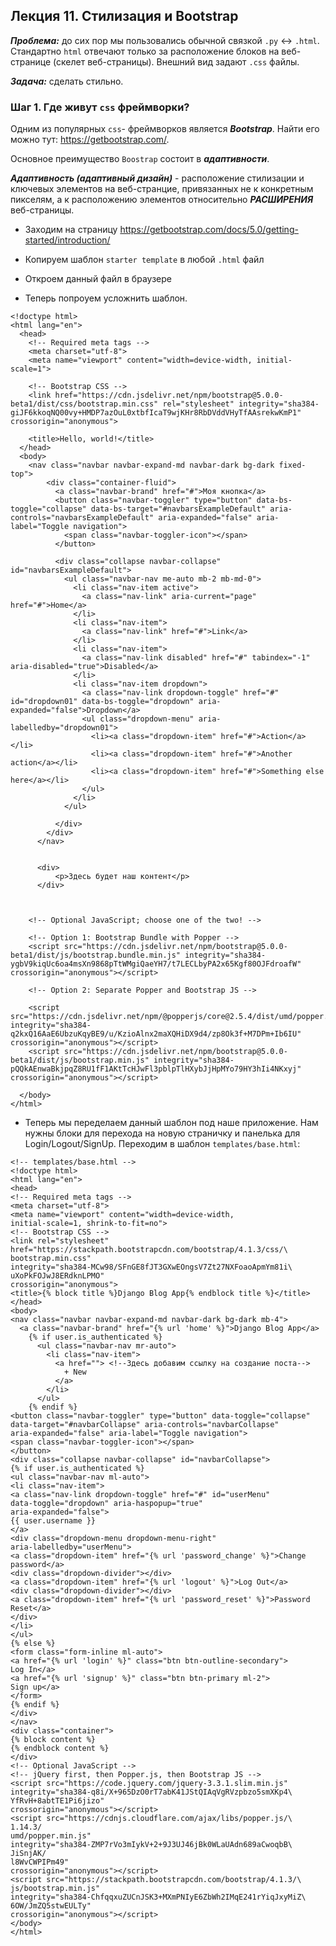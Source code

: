 ## Лекция 11. Стилизация и Bootstrap

***Проблема:*** до сих пор мы пользовались обычной связкой ```.py``` <-> ```.html```.  Стандартно ```html``` отвечают только за расположение блоков на веб-странице (скелет веб-страницы). Внешний вид задают ```.css``` файлы. 

***Задача:*** сделать стильно.


### Шаг 1. Где живут ```css``` фреймворки?
Одним из популярных ```css```- фреймворков является ***Bootstrap***.
Найти его можно тут: https://getbootstrap.com/.

Основное преимущество ```Boostrap``` состоит в ***адаптивности***.

***Адаптивность (адаптивный дизайн)*** - расположение стилизации и ключевых элементов на веб-странцие, привязанных не к конкретным пикселям, а к расположению элементов относительно ***РАСШИРЕНИЯ*** веб-страницы.

* Заходим на страницу https://getbootstrap.com/docs/5.0/getting-started/introduction/
* Копируем шаблон ```starter template``` в любой ```.html``` файл
* Откроем данный файл в браузере


* Теперь попроуем усложнить шаблон.
```
<!doctype html>
<html lang="en">
  <head>
    <!-- Required meta tags -->
    <meta charset="utf-8">
    <meta name="viewport" content="width=device-width, initial-scale=1">

    <!-- Bootstrap CSS -->
    <link href="https://cdn.jsdelivr.net/npm/bootstrap@5.0.0-beta1/dist/css/bootstrap.min.css" rel="stylesheet" integrity="sha384-giJF6kkoqNQ00vy+HMDP7azOuL0xtbfIcaT9wjKHr8RbDVddVHyTfAAsrekwKmP1" crossorigin="anonymous">

    <title>Hello, world!</title>
  </head>
  <body>
    <nav class="navbar navbar-expand-md navbar-dark bg-dark fixed-top">
        <div class="container-fluid">
          <a class="navbar-brand" href="#">Моя кнопка</a>
          <button class="navbar-toggler" type="button" data-bs-toggle="collapse" data-bs-target="#navbarsExampleDefault" aria-controls="navbarsExampleDefault" aria-expanded="false" aria-label="Toggle navigation">
            <span class="navbar-toggler-icon"></span>
          </button>
      
          <div class="collapse navbar-collapse" id="navbarsExampleDefault">
            <ul class="navbar-nav me-auto mb-2 mb-md-0">
              <li class="nav-item active">
                <a class="nav-link" aria-current="page" href="#">Home</a>
              </li>
              <li class="nav-item">
                <a class="nav-link" href="#">Link</a>
              </li>
              <li class="nav-item">
                <a class="nav-link disabled" href="#" tabindex="-1" aria-disabled="true">Disabled</a>
              </li>
              <li class="nav-item dropdown">
                <a class="nav-link dropdown-toggle" href="#" id="dropdown01" data-bs-toggle="dropdown" aria-expanded="false">Dropdown</a>
                <ul class="dropdown-menu" aria-labelledby="dropdown01">
                  <li><a class="dropdown-item" href="#">Action</a></li>
                  <li><a class="dropdown-item" href="#">Another action</a></li>
                  <li><a class="dropdown-item" href="#">Something else here</a></li>
                </ul>
              </li>
            </ul>
            
          </div>
        </div>
      </nav>
      
      
      <div>
          <p>Здесь будет наш контент</p>
      </div>
      
      

    <!-- Optional JavaScript; choose one of the two! -->

    <!-- Option 1: Bootstrap Bundle with Popper -->
    <script src="https://cdn.jsdelivr.net/npm/bootstrap@5.0.0-beta1/dist/js/bootstrap.bundle.min.js" integrity="sha384-ygbV9kiqUc6oa4msXn9868pTtWMgiQaeYH7/t7LECLbyPA2x65Kgf80OJFdroafW" crossorigin="anonymous"></script>

    <!-- Option 2: Separate Popper and Bootstrap JS -->
    
    <script src="https://cdn.jsdelivr.net/npm/@popperjs/core@2.5.4/dist/umd/popper.min.js" integrity="sha384-q2kxQ16AaE6UbzuKqyBE9/u/KzioAlnx2maXQHiDX9d4/zp8Ok3f+M7DPm+Ib6IU" crossorigin="anonymous"></script>
    <script src="https://cdn.jsdelivr.net/npm/bootstrap@5.0.0-beta1/dist/js/bootstrap.min.js" integrity="sha384-pQQkAEnwaBkjpqZ8RU1fF1AKtTcHJwFl3pblpTlHXybJjHpMYo79HY3hIi4NKxyj" crossorigin="anonymous"></script>
    
  </body>
</html>
```

* Теперь мы переделаем данный шаблон под наше приложение. Нам нужны блоки для перехода на новую страничку и панелька для Login/Logout/SignUp. Переходим в шаблон ```templates/base.html```:

```
<!-- templates/base.html -->
<!doctype html>
<html lang="en">
<head>
<!-- Required meta tags -->
<meta charset="utf-8">
<meta name="viewport" content="width=device-width,
initial-scale=1, shrink-to-fit=no">
<!-- Bootstrap CSS -->
<link rel="stylesheet"
href="https://stackpath.bootstrapcdn.com/bootstrap/4.1.3/css/\
bootstrap.min.css"
integrity="sha384-MCw98/SFnGE8fJT3GXwEOngsV7Zt27NXFoaoApmYm81i\
uXoPkFOJwJ8ERdknLPMO"
crossorigin="anonymous">
<title>{% block title %}Django Blog App{% endblock title %}</title>
</head>
<body>
<nav class="navbar navbar-expand-md navbar-dark bg-dark mb-4">
  <a class="navbar-brand" href="{% url 'home' %}">Django Blog App</a>
    {% if user.is_authenticated %}
      <ul class="navbar-nav mr-auto">
        <li class="nav-item">
          <a href=""> <!--Здесь добавим ссылку на создание поста-->
            + New
          </a>
        </li>
      </ul>
    {% endif %}
<button class="navbar-toggler" type="button" data-toggle="collapse"
data-target="#navbarCollapse" aria-controls="navbarCollapse"
aria-expanded="false" aria-label="Toggle navigation">
<span class="navbar-toggler-icon"></span>
</button>
<div class="collapse navbar-collapse" id="navbarCollapse">
{% if user.is_authenticated %}
<ul class="navbar-nav ml-auto">
<li class="nav-item">
<a class="nav-link dropdown-toggle" href="#" id="userMenu"
data-toggle="dropdown" aria-haspopup="true"
aria-expanded="false">
{{ user.username }}
</a>
<div class="dropdown-menu dropdown-menu-right"
aria-labelledby="userMenu">
<a class="dropdown-item" href="{% url 'password_change' %}">Change password</a>
<div class="dropdown-divider"></div>
<a class="dropdown-item" href="{% url 'logout' %}">Log Out</a>
<div class="dropdown-divider"></div>
<a class="dropdown-item" href="{% url 'password_reset' %}">Password Reset</a>
</div>
</li>
</ul>
{% else %}
<form class="form-inline ml-auto">
<a href="{% url 'login' %}" class="btn btn-outline-secondary">
Log In</a>
<a href="{% url 'signup' %}" class="btn btn-primary ml-2">
Sign up</a>
</form>
{% endif %}
</div>
</nav>
<div class="container">
{% block content %}
{% endblock content %}
</div>
<!-- Optional JavaScript -->
<!-- jQuery first, then Popper.js, then Bootstrap JS -->
<script src="https://code.jquery.com/jquery-3.3.1.slim.min.js"
integrity="sha384-q8i/X+965DzO0rT7abK41JStQIAqVgRVzpbzo5smXKp4\
YfRvH+8abtTE1Pi6jizo"
crossorigin="anonymous"></script>
<script src="https://cdnjs.cloudflare.com/ajax/libs/popper.js/\
1.14.3/
umd/popper.min.js"
integrity="sha384-ZMP7rVo3mIykV+2+9J3UJ46jBk0WLaUAdn689aCwoqbB\
JiSnjAK/
l8WvCWPIPm49"
crossorigin="anonymous"></script>
<script src="https://stackpath.bootstrapcdn.com/bootstrap/4.1.3/\
js/bootstrap.min.js"
integrity="sha384-ChfqqxuZUCnJSK3+MXmPNIyE6ZbWh2IMqE241rYiqJxyMiZ\
6OW/JmZQ5stwEULTy"
crossorigin="anonymous"></script>
</body>
</html>
```